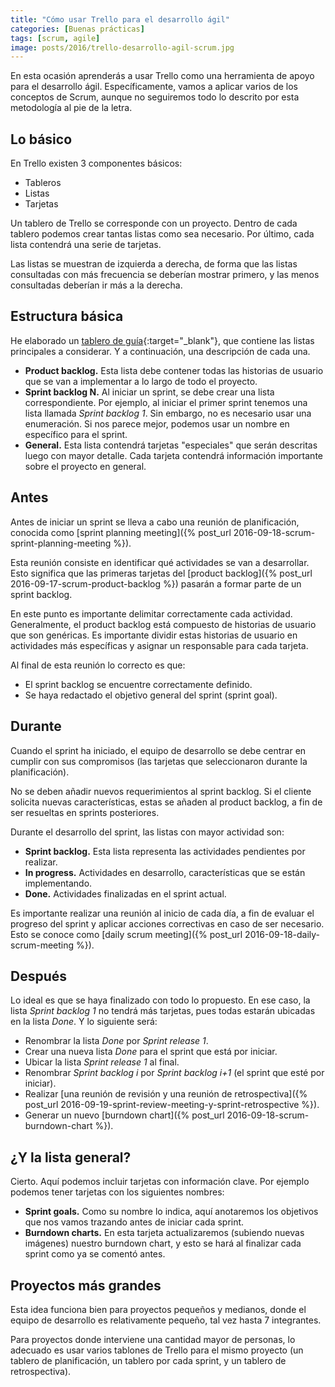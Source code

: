 ```yaml
---
title: "Cómo usar Trello para el desarrollo ágil"
categories: [Buenas prácticas]
tags: [scrum, agile]
image: posts/2016/trello-desarrollo-agil-scrum.jpg
---
```


En esta ocasión aprenderás a usar Trello como una herramienta de apoyo para el desarrollo ágil. Específicamente, vamos a aplicar varios de los conceptos de Scrum, aunque no seguiremos todo lo descrito por esta metodología al pie de la letra.

Lo básico
---------
En Trello existen 3 componentes básicos:

- Tableros
- Listas
- Tarjetas

Un tablero de Trello se corresponde con un proyecto. Dentro de cada tablero podemos crear tantas listas como sea necesario. Por último, cada lista contendrá una serie de tarjetas.

Las listas se muestran de izquierda a derecha, de forma que las listas consultadas con más frecuencia se deberían mostrar primero, y las menos consultadas deberían ir más a la derecha. 

Estructura básica
-----------------
He elaborado un [tablero de guía][scrum_trello]{:target="_blank"}, que contiene las listas principales a considerar. 
Y a continuación, una descripción de cada una.

- **Product backlog.** Esta lista debe contener todas las historias de usuario que se van a implementar a lo largo de todo el proyecto.
- **Sprint backlog N.** Al iniciar un sprint, se debe crear una lista correspondiente. Por ejemplo, al iniciar el primer sprint tenemos una lista llamada *Sprint backlog 1*. Sin embargo, no es necesario usar una enumeración. Si nos parece mejor, podemos usar un nombre en específico para el sprint.
- **General.** Esta lista contendrá tarjetas "especiales" que serán descritas luego con mayor detalle. Cada tarjeta contendrá información importante sobre el proyecto en general.

Antes
-----
Antes de iniciar un sprint se lleva a cabo una reunión de planificación, conocida como [sprint planning meeting]({% post_url 2016-09-18-scrum-sprint-planning-meeting %}). 

Esta reunión consiste en identificar qué actividades se van a desarrollar. Esto significa que las primeras tarjetas del [product backlog]({% post_url 2016-09-17-scrum-product-backlog %}) pasarán a formar parte de un sprint backlog.

En este punto es importante delimitar correctamente cada actividad. Generalmente, el product backlog está compuesto de historias de usuario que son genéricas. Es importante dividir estas historias de usuario en actividades más específicas y asignar un responsable para cada tarjeta.

Al final de esta reunión lo correcto es que:

- El sprint backlog se encuentre correctamente definido.
- Se haya redactado el objetivo general del sprint (sprint goal).

Durante
-------
Cuando el sprint ha iniciado, el equipo de desarrollo se debe centrar en cumplir con sus compromisos (las tarjetas que seleccionaron durante la planificación).

No se deben añadir nuevos requerimientos al sprint backlog. Si el cliente solicita nuevas características, estas se añaden al product backlog, a fin de ser resueltas en sprints posteriores.

Durante el desarrollo del sprint, las listas con mayor actividad son:

- **Sprint backlog.** Esta lista representa las actividades pendientes por realizar.
- **In progress.** Actividades en desarrollo, características que se están implementando.
- **Done.** Actividades finalizadas en el sprint actual.

Es importante realizar una reunión al inicio de cada día, a fin de evaluar el progreso del sprint y aplicar acciones correctivas en caso de ser necesario. Esto se conoce como [daily scrum meeting]({% post_url 2016-09-18-daily-scrum-meeting %}).

Después
-------
Lo ideal es que se haya finalizado con todo lo propuesto. En ese caso, la lista *Sprint backlog 1* no tendrá más tarjetas, pues todas estarán ubicadas en la lista *Done*. Y lo siguiente será:

- Renombrar la lista *Done* por *Sprint release 1*. 
- Crear una nueva lista *Done* para el sprint que está por iniciar.
- Ubicar la lista *Sprint release 1* al final.
- Renombrar *Sprint backlog i* por *Sprint backlog i+1* (el sprint que esté por iniciar).
- Realizar [una reunión de revisión y una reunión de retrospectiva]({% post_url 2016-09-19-sprint-review-meeting-y-sprint-retrospective %}).
- Generar un nuevo [burndown chart]({% post_url 2016-09-18-scrum-burndown-chart %}).

¿Y la lista general?
--------------------
Cierto. Aquí podemos incluir tarjetas con información clave. Por ejemplo podemos tener tarjetas con los siguientes nombres:

- **Sprint goals.** Como su nombre lo indica, aquí anotaremos los objetivos que nos vamos trazando antes de iniciar cada sprint.
- **Burndown charts.** En esta tarjeta actualizaremos (subiendo nuevas imágenes) nuestro burndown chart, y esto se hará al finalizar cada sprint como ya se comentó antes.

Proyectos más grandes
---------------------
Esta idea funciona bien para proyectos pequeños y medianos, donde el equipo de desarrollo es relativamente pequeño, tal vez hasta 7 integrantes.

Para proyectos donde interviene una cantidad mayor de personas, lo adecuado es usar varios tablones de Trello para el mismo proyecto (un tablero de planificación, un tablero por cada sprint, y un tablero de retrospectiva).

[scrum_trello]: https://trello.com/b/H0xcA5bM/guia-simple-scrum-trello